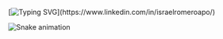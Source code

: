 <p align="left"> </p>


[![Typing SVG](https://readme-typing-svg.demolab.com?font=Fira+Code&pause=1000&color=00ba10&width=435&lines=Hi+👋+I'm+Israel+Romero.+Welcome!)](https://www.linkedin.com/in/israelromeroapo/)

![Snake animation](https://github.com/1r0m3r0/initial/blob/master/github_snake.svg)

<div align="center">  
  
